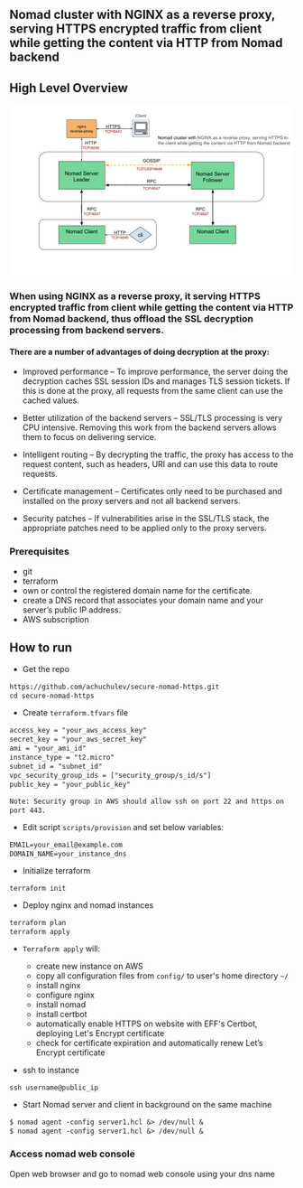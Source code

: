 ## Nomad cluster with NGINX as a reverse proxy, serving HTTPS encrypted traffic from client while getting the content via HTTP from Nomad backend

## High Level Overview

<img src="diagrams/nginx-reverse-proxy-nomad.png" />

### When using NGINX as a reverse proxy, it serving HTTPS encrypted traffic from client while getting the content via HTTP from Nomad backend, thus offload the SSL decryption processing from backend servers. 

#### There are a number of advantages of doing decryption at the proxy:

- Improved performance – To improve performance, the server doing the decryption caches SSL session IDs and manages TLS session tickets. If this is done at the proxy, all requests from the same client can use the cached values.

- Better utilization of the backend servers – SSL/TLS processing is very CPU intensive. Removing this work from the backend servers allows them to focus on delivering service.

- Intelligent routing – By decrypting the traffic, the proxy has access to the request content, such as headers, URI and can use this data to route requests.

- Certificate management – Certificates only need to be purchased and installed on the proxy servers and not all backend servers.

- Security patches – If vulnerabilities arise in the SSL/TLS stack, the appropriate patches need to be applied only to the proxy servers.

### Prerequisites

- git
- terraform
- own or control the registered domain name for the certificate.
- create a DNS record that associates your domain name and your server’s public IP address.
- AWS subscription

## How to run

- Get the repo

```
https://github.com/achuchulev/secure-nomad-https.git
cd secure-nomad-https
```

- Create `terraform.tfvars` file

```
access_key = "your_aws_access_key"
secret_key = "your_aws_secret_key"
ami = "your_ami_id"
instance_type = "t2.micro"
subnet_id = "subnet_id"
vpc_security_group_ids = ["security_group/s_id/s"]
public_key = "your_public_key"
```

```
Note: Security group in AWS should allow ssh on port 22 and https on port 443.
```

- Edit script `scripts/provision` and set below variables:

```
EMAIL=your_email@example.com
DOMAIN_NAME=your_instance_dns
```

- Initialize terraform
```
terraform init
```

- Deploy nginx and nomad instances

```
terraform plan
terraform apply
```

- `Terraform apply` will:
  - create new instance on AWS
  - copy all configuration files from `config/` to user's home directory `~/`
  - install nginx
  - configure nginx
  - install nomad
  - install certbot
  - automatically enable HTTPS on website with EFF's Certbot, deploying Let's Encrypt certificate
  - check for certificate expiration and automatically renew Let’s Encrypt certificate

- ssh to instance

```
ssh username@public_ip
```

- Start Nomad server and client in background on the same machine 

```
$ nomad agent -config server1.hcl &> /dev/null &
$ nomad agent -config server1.hcl &> /dev/null &
```

### Access nomad web console

Open web browser and go to nomad web console using your dns name
